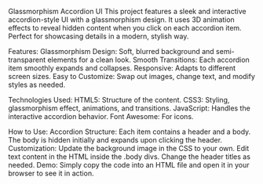  Glassmorphism Accordion UI
This project features a sleek and interactive accordion-style UI with a glassmorphism design. It uses 3D animation effects to reveal hidden content when you click on each accordion item. Perfect for showcasing details in a modern, stylish way.

Features:
Glassmorphism Design: Soft, blurred background and semi-transparent elements for a clean look.
Smooth Transitions: Each accordion item smoothly expands and collapses.
Responsive: Adapts to different screen sizes.
Easy to Customize: Swap out images, change text, and modify styles as needed.


Technologies Used:
HTML5: Structure of the content.
CSS3: Styling, glassmorphism effect, animations, and transitions.
JavaScript: Handles the interactive accordion behavior.
Font Awesome: For icons.


How to Use:
Accordion Structure: Each item contains a header and a body. The body is hidden initially and expands upon clicking the header.
Customization:
Update the background image in the CSS to your own.
Edit text content in the HTML inside the .body divs.
Change the header titles as needed.
Demo:
Simply copy the code into an HTML file and open it in your browser to see it in action.


